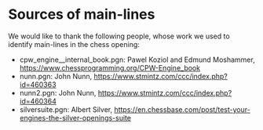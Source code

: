 Sources of main-lines
=====================

We would like to thank the following people, whose work we used
to identify main-lines in the chess opening:

* cpw_engine__internal_book.pgn: Pawel Koziol and Edmund Moshammer, <https://www.chessprogramming.org/CPW-Engine_book> 
* nunn.pgn: John Nunn, <https://www.stmintz.com/ccc/index.php?id=460363>
* nunn2.pgn: John Nunn, <https://www.stmintz.com/ccc/index.php?id=460364>
* silversuite.pgn: Albert Silver, <https://en.chessbase.com/post/test-your-engines-the-silver-openings-suite>


